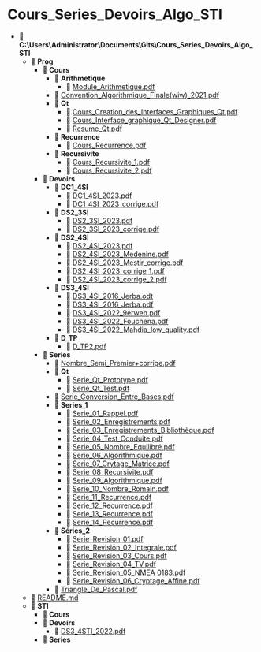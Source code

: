# Cours_Series_Devoirs_Algo_STI
- 📂 __C:\\Users\\Administrator\\Documents\\Gits\\Cours\_Series\_Devoirs\_Algo\_STI__
   - 📂 __Prog__
     - 📂 __Cours__
       - 📂 __Arithmetique__
         - 📄 [Module\_Arithmetique.pdf](Prog/Cours/Arithmetique/Module_Arithmetique.pdf)
       - 📄 [Convention\_Algorithmique\_Finale(wiw)\_2021.pdf](Prog/Cours/Convention_Algorithmique_Finale(wiw)_2021.pdf)
       - 📂 __Qt__
         - 📄 [Cours\_Creation\_des\_Interfaces\_Graphiques\_Qt.pdf](Prog/Cours/Qt/Cours_Creation_des_Interfaces_Graphiques_Qt.pdf)
         - 📄 [Cours\_Interface\_graphique\_Qt\_Designer.pdf](Prog/Cours/Qt/Cours_Interface_graphique_Qt_Designer.pdf)
         - 📄 [Resume\_Qt.pdf](Prog/Cours/Qt/Resume_Qt.pdf)
       - 📂 __Recurrence__
         - 📄 [Cours\_Recurrence.pdf](Prog/Cours/Recurrence/Cours_Recurrence.pdf)
       - 📂 __Recursivite__
         - 📄 [Cours\_Recursivite\_1.pdf](Prog/Cours/Recursivite/Cours_Recursivite_1.pdf)
         - 📄 [Cours\_Recursivite\_2.pdf](Prog/Cours/Recursivite/Cours_Recursivite_2.pdf)
     - 📂 __Devoirs__
       - 📂 __DC1\_4SI__
         - 📄 [DC1\_4SI\_2023.pdf](Prog/Devoirs/DC1_4SI/DC1_4SI_2023.pdf)
         - 📄 [DC1\_4SI\_2023\_corrige.pdf](Prog/Devoirs/DC1_4SI/DC1_4SI_2023_corrige.pdf)
       - 📂 __DS2\_3SI__
         - 📄 [DS2\_3SI\_2023.pdf](Prog/Devoirs/DS2_3SI/DS2_3SI_2023.pdf)
         - 📄 [DS2\_3SI\_2023\_corrige.pdf](Prog/Devoirs/DS2_3SI/DS2_3SI_2023_corrige.pdf)
       - 📂 __DS2\_4SI__
         - 📄 [DS2\_4SI\_2023.pdf](Prog/Devoirs/DS2_4SI/DS2_4SI_2023.pdf)
         - 📄 [DS2\_4SI\_2023\_Medenine.pdf](Prog/Devoirs/DS2_4SI/DS2_4SI_2023_Medenine.pdf)
         - 📄 [DS2\_4SI\_2023\_Mestir\_corrige.pdf](Prog/Devoirs/DS2_4SI/DS2_4SI_2023_Mestir_corrige.pdf)
         - 📄 [DS2\_4SI\_2023\_corrige\_1.pdf](Prog/Devoirs/DS2_4SI/DS2_4SI_2023_corrige_1.pdf)
         - 📄 [DS2\_4SI\_2023\_corrige\_2.pdf](Prog/Devoirs/DS2_4SI/DS2_4SI_2023_corrige_2.pdf)
       - 📂 __DS3\_4SI__
         - 📄 [DS3\_4SI\_2016\_Jerba.odt](Prog/Devoirs/DS3_4SI/DS3_4SI_2016_Jerba.odt)
         - 📄 [DS3\_4SI\_2016\_Jerba.pdf](Prog/Devoirs/DS3_4SI/DS3_4SI_2016_Jerba.pdf)
         - 📄 [DS3\_4SI\_2022\_9erwen.pdf](Prog/Devoirs/DS3_4SI/DS3_4SI_2022_9erwen.pdf)
         - 📄 [DS3\_4SI\_2022\_Fouchena.pdf](Prog/Devoirs/DS3_4SI/DS3_4SI_2022_Fouchena.pdf)
         - 📄 [DS3\_4SI\_2022\_Mahdia\_low\_quality.pdf](Prog/Devoirs/DS3_4SI/DS3_4SI_2022_Mahdia_low_quality.pdf)
       - 📂 __D\_TP__
         - 📄 [D\_TP2.pdf](Prog/Devoirs/D_TP/D_TP2.pdf)
     - 📂 __Series__
       - 📄 [Nombre\_Semi\_Premier+corrige.pdf](Prog/Series/Nombre_Semi_Premier%2Bcorrige.pdf)
       - 📂 __Qt__
         - 📄 [Serie\_Qt\_Prototype.pdf](Prog/Series/Qt/Serie_Qt_Prototype.pdf)
         - 📄 [Serie\_Qt\_Test.pdf](Prog/Series/Qt/Serie_Qt_Test.pdf)
       - 📄 [Serie\_Conversion\_Entre\_Bases.pdf](Prog/Series/Serie_Conversion_Entre_Bases.pdf)
       - 📂 __Series\_1__
         - 📄 [Serie\_01\_Rappel.pdf](Prog/Series/Series_1/Serie_01_Rappel.pdf)
         - 📄 [Serie\_02\_Enregistrements.pdf](Prog/Series/Series_1/Serie_02_Enregistrements.pdf)
         - 📄 [Serie\_03\_Enregistrements\_Bibliothèque.pdf](Prog/Series/Series_1/Serie_03_Enregistrements_Biblioth%C3%A8que.pdf)
         - 📄 [Serie\_04\_Test\_Conduite.pdf](Prog/Series/Series_1/Serie_04_Test_Conduite.pdf)
         - 📄 [Serie\_05\_Nombre\_Equilibré.pdf](Prog/Series/Series_1/Serie_05_Nombre_Equilibr%C3%A9.pdf)
         - 📄 [Serie\_06\_Algorithmique.pdf](Prog/Series/Series_1/Serie_06_Algorithmique.pdf)
         - 📄 [Serie\_07\_Crytage\_Matrice.pdf](Prog/Series/Series_1/Serie_07_Crytage_Matrice.pdf)
         - 📄 [Serie\_08\_Recursivite.pdf](Prog/Series/Series_1/Serie_08_Recursivite.pdf)
         - 📄 [Serie\_09\_Algorithmique.pdf](Prog/Series/Series_1/Serie_09_Algorithmique.pdf)
         - 📄 [Serie\_10\_Nombre\_Romain.pdf](Prog/Series/Series_1/Serie_10_Nombre_Romain.pdf)
         - 📄 [Serie\_11\_Recurrence.pdf](Prog/Series/Series_1/Serie_11_Recurrence.pdf)
         - 📄 [Serie\_12\_Recurrence.pdf](Prog/Series/Series_1/Serie_12_Recurrence.pdf)
         - 📄 [Serie\_13\_Recurrence.pdf](Prog/Series/Series_1/Serie_13_Recurrence.pdf)
         - 📄 [Serie\_14\_Recurrence.pdf](Prog/Series/Series_1/Serie_14_Recurrence.pdf)
       - 📂 __Séries\_2__
         - 📄 [Serie\_Revision\_01.pdf](Prog/Series/Séries_2/Serie_Revision_01.pdf)
         - 📄 [Serie\_Revision\_02\_Integrale.pdf](Prog/Series/Séries_2/Serie_Revision_02_Integrale.pdf)
         - 📄 [Serie\_Revision\_03\_Cours.pdf](Prog/Series/Séries_2/Serie_Revision_03_Cours.pdf)
         - 📄 [Serie\_Revision\_04\_TV.pdf](Prog/Series/Séries_2/Serie_Revision_04_TV.pdf)
         - 📄 [Serie\_Revision\_05\_NMEA 0183.pdf](Prog/Series/Séries_2/Serie_Revision_05_NMEA%200183.pdf)
         - 📄 [Serie\_Revision\_06\_Cryptage\_Affine.pdf](Prog/Series/Séries_2/Serie_Revision_06_Cryptage_Affine.pdf)
       - 📄 [Triangle\_De\_Pascal.pdf](Prog/Series/Triangle_De_Pascal.pdf)
   - 📄 [README.md](README.md)
   - 📂 __STI__
     - 📂 __Cours__
     - 📂 __Devoirs__
       - 📄 [DS3\_4STI\_2022.pdf](STI/Devoirs/DS3_4STI_2022.pdf)
     - 📂 __Series__

